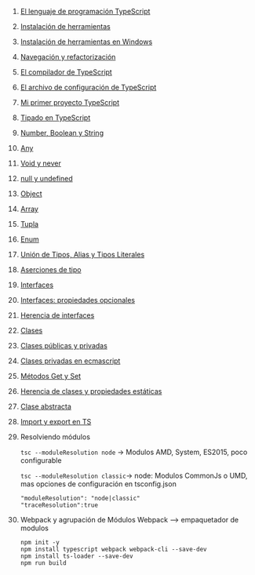 1. [El lenguaje de programación TypeScript](types-ts/src/)
2. [Instalación de herramientas](types-ts/src/)
3. [Instalación de herramientas en Windows](types-ts/src/)
4. [Navegación y refactorización](types-ts/src/)
5. [El compilador de TypeScript](types-ts/src/)
6. [El archivo de configuración de TypeScript](types-ts/src/)
7. [Mi primer proyecto TypeScript](types-ts/src/)
8. [Tipado en TypeScript](types-ts/src/)
9. [Number, Boolean y String](types-ts/src/tipoDato.ts)
10. [Any](types-ts/src/type-any.ts)
11. [Void y never](types-ts/src/type-void.ts)
12. [null y undefined](types-ts/src/type-null-undefined.ts)
13. [Object](types-ts/src/type-object.ts)
14. [Array](types-ts/src/type-array.ts)
15. [Tupla](types-ts/src/type-tuple.ts)
16. [Enum](types-ts/src/type-enum.ts)
17. [Unión de Tipos, Alias y Tipos Literales](types-ts/src/type-union.ts)
18. [Aserciones de tipo](types-ts/src/type-assert.ts)
19. [Interfaces](types-ts/src/interfaces.ts)
20. [Interfaces: propiedades opcionales](types-ts/src/interfaces.ts)
21. [Herencia de interfaces](types-ts/src/herencia-interfaces.ts)
22. [Clases](types-ts/src/clases.ts)
23. [Clases públicas y privadas](types-ts/src/clases-private.ts)
24. [Clases privadas en ecmascript](types-ts/src/clases-private-ecmascript.ts)
25. [Métodos Get y Set](types-ts/src/clases-get-set.ts)
26. [Herencia de clases y propiedades estáticas](types-ts/src/clases-herencia.ts)
27. [Clase abstracta](types-ts/src/clases-herencia.ts)
28. [Import y export en TS](photo-app/src/main.ts)
29. Resolviendo módulos
    
    `tsc --moduleResolution node` -> Modulos AMD, System, ES2015, poco configurable

    `tsc --moduleResolution classic`-> node: Modulos CommonJs o UMD, mas opciones de configuración en tsconfig.json
    ```
    "moduleResolution": "node|classic"
    "traceResolution":true 
    ```
29. Webpack y agrupación de Módulos
    Webpack --> empaquetador de modulos
    ```
    npm init -y
    npm install typescript webpack webpack-cli --save-dev
    npm install ts-loader --save-dev
    npm run build 
    ```